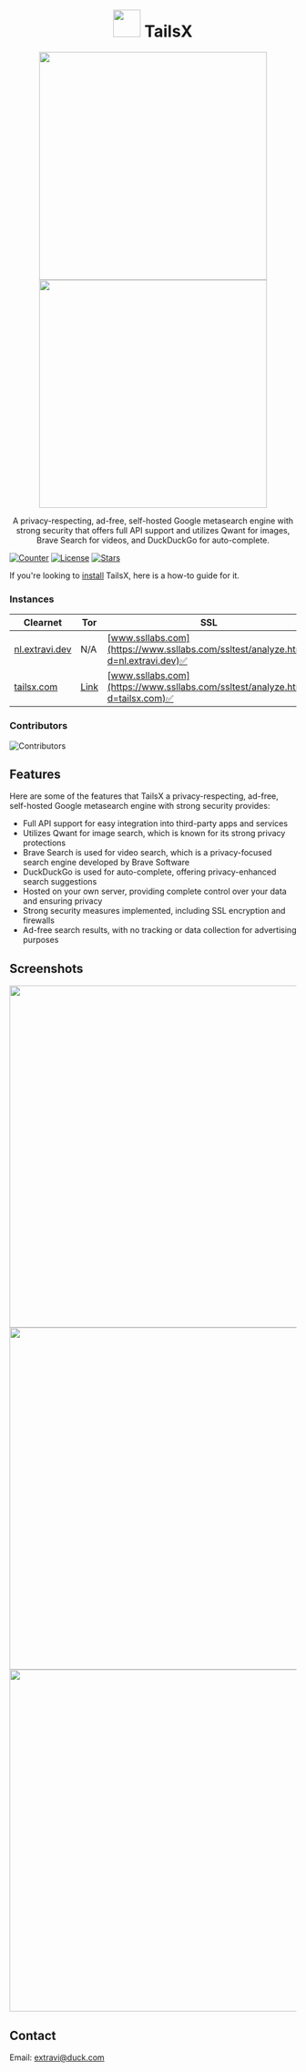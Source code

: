 <h1 align="center">
  <img src="https://raw.githubusercontent.com/Extravi/tailsx/main/static/favicon.png" width="48"/> TailsX 
</h1>

<p align="center">
  <img src="https://user-images.githubusercontent.com/98912029/221388504-82ade77c-5a53-44f8-8d80-d437cdd27b9a.png" width="400">
  <img src="https://user-images.githubusercontent.com/98912029/221388519-2adfb7e3-48e0-4a48-b113-3d1cbceeb914.png" width="400">
</p>

<p align="center">A privacy-respecting, ad-free, self-hosted Google metasearch engine with strong security that offers full API support and utilizes Qwant for images, Brave Search for videos, and DuckDuckGo for auto-complete.</p>

[![Counter](https://visitor-badge.laobi.icu/badge?page_id=Extravi.tailsx)](https://github.com/Extravi/tailsx)
[![License](https://img.shields.io/github/license/Extravi/tailsx)](https://github.com/Extravi/tailsx/blob/main/LICENSE)
[![Stars](https://img.shields.io/github/stars/Extravi/tailsx?style=social)](https://github.com/Extravi/tailsx/stargazers)

If you're looking to [install](https://github.com/Extravi/tailsx-docs) TailsX, here is a how-to guide for it.

### Instances

| Clearnet | Tor | SSL | Country |
|-|-|-|-|
| [nl.extravi.dev](https://nl.extravi.dev/) | N/A | [www.ssllabs.com](https://www.ssllabs.com/ssltest/analyze.html?d=nl.extravi.dev)✅| Netherlands 🇳🇱 |
| [tailsx.com](https://tailsx.com/) | [Link](http://inbbfryz7elofjk23pi7txnibttnuyz3rg2vwqmfengteeyhrmvex4id.onion/) | [www.ssllabs.com](https://www.ssllabs.com/ssltest/analyze.html?d=tailsx.com)✅| Canada 🇨🇦 |

### Contributors
![Contributors](https://contrib.rocks/image?repo=Extravi/tailsx)

## Features
Here are some of the features that TailsX a privacy-respecting, ad-free, self-hosted Google metasearch engine with strong security provides:

* Full API support for easy integration into third-party apps and services
* Utilizes Qwant for image search, which is known for its strong privacy protections
* Brave Search is used for video search, which is a privacy-focused search engine developed by Brave Software
* DuckDuckGo is used for auto-complete, offering privacy-enhanced search suggestions
* Hosted on your own server, providing complete control over your data and ensuring privacy
* Strong security measures implemented, including SSL encryption and firewalls
* Ad-free search results, with no tracking or data collection for advertising purposes

## Screenshots
<img src="https://user-images.githubusercontent.com/98912029/221388549-83f0a8bd-5a21-45d3-8fd4-6ea6adc16f5a.png" width="600">
<img src="https://user-images.githubusercontent.com/98912029/221388596-85db703a-b736-4f87-9247-005aeacfb972.png" width="600">
<img src="https://user-images.githubusercontent.com/98912029/221388608-da1a58fd-38c6-4fd0-a46b-b8284488fa27.png" width="600">

## Contact
Email: extravi@duck.com
